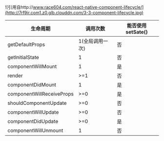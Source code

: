 ![引用自http://www.race604.com/react-native-component-lifecycle/](http://7rf9ir.com1.z0.glb.clouddn.com/3-3-component-lifecycle.jpg)





生命周期 | 调用次数 | 能否使用setSate()
-----|-----|-----
getDefaultProps | 1(全局调用一次) | 否
getInitialState | 1 | 	否
componentWillMount | 	1 | 是
render | >=1 | 否
componentDidMount | 1 | 是
componentWillReceiveProps | >=0 | 是
shouldComponentUpdate | >=0 | 否
componentWillUpdate | >=0 | 否
componentDidUpdate | >=0 | 是
componentWillUnmount | 1 | 否


